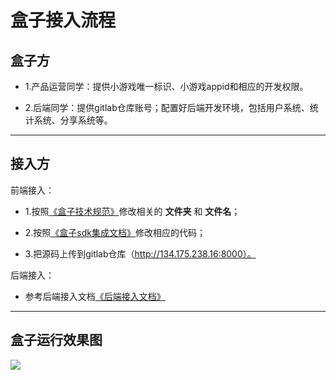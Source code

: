 # 盒子接入流程

## 盒子方

* 1.产品运营同学：提供小游戏唯一标识、小游戏appid和相应的开发权限。

* 2.后端同学：提供gitlab仓库账号；配置好后端开发环境，包括用户系统、统计系统、分享系统等。

------------

## 接入方

前端接入：

 - 1.按照[《盒子技术规范》](https://laixiao.github.io/gamebox/doc/gamebox-doc "《技术规范》")修改相关的 **文件夹** 和 **文件名**；

 - 2.按照[《盒子sdk集成文档》](https://laixiao.github.io/gamebox/doc/sdk-doc "《技术规范》")修改相应的代码；

 - 3.把源码上传到gitlab仓库（http://134.175.238.16:8000）。
        
后端接入：

- 参考后端接入文档[《后端接入文档》](https://laixiao.github.io/gamebox/doc/gamebox-server "《后端接入文档》")

-------

## 盒子运行效果图

![](https://laixiao.github.io/gamebox/doc/screen/screen.jpg)